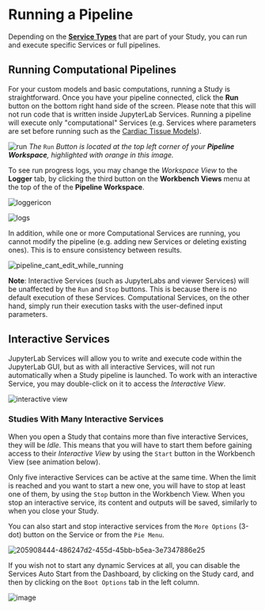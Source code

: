 # Running a Pipeline
Depending on the [**Service Types**](docs/platform_introduction/services?id=service-types) that are part of your Study, you can run and execute specific Services or full pipelines.

## Running Computational Pipelines
For your custom models and basic computations, running a Study is straightforward. Once you have your pipeline connected, click the __Run__ button on the bottom right hand side of the screen. Please note that this will not run code that is written inside JupyterLab Services. Running a pipeline will execute only "computational" Services (e.g. Services where parameters are set before running such as the [Cardiac Tissue Models](docs/tutorials/uc_davis.md)). 

![run](https://user-images.githubusercontent.com/28002886/153728517-32afc5d1-69d1-40bb-9ea1-2c88b20a3fc4.png)
*The* ```Run``` *Button is located at the top left corner of your **Pipeline Workspace**, highlighted with orange in this image.*

To see run progress logs, you may change the *Workspace View* to the **Logger** tab, by clicking the third button on the **Workbench Views** menu at the top of the of the **Pipeline Workspace**. 

![loggericon](https://user-images.githubusercontent.com/28002886/153728738-af33ed96-c89d-4d3e-b409-fdcbd0097ec1.png)

![logs](https://user-images.githubusercontent.com/28002886/153728854-c28e7d75-6612-4c58-a410-d8d2b5a066bc.png)


In addition, while one or more Computational Services are running, you cannot modify the pipeline (e.g. adding new Services or deleting existing ones). This is to ensure consistency between results.

![pipeline_cant_edit_while_running](https://github.com/ITISFoundation/osparc-manual/assets/18575092/b9adcaca-ba50-4a0e-b5ee-c6313dd59406)

**Note**: Interactive Services (such as JupyterLabs and viewer Services) will be unaffected by the ```Run``` and ```Stop``` buttons. This is because there is no default execution of these Services. Computational Services, on the other hand, simply run their execution tasks with the user-defined input parameters. 

## Interactive Services
JupyterLab Services will allow you to write and execute code within the JupyterLab GUI, but as with all interactive Services, will not run automatically when a Study pipeline is launched. To work with an interactive Service, you may double-click on it to access the *Interactive View*. 

![interactive view](https://user-images.githubusercontent.com/18575092/207278541-9d9daa45-65c4-4ef0-8494-642b071e86fd.png)

### Studies With Many Interactive Services
When you open a Study that contains more than five interactive Services, they will be *Idle*. This means that you will have to start them before gaining access to their *Interactive View* by using the ```Start``` button in the Workbench View (see animation below).

Only five interactive Services can be active at the same time. When the limit is reached and you want to start a new one, you will have to stop at least one of them, by using the ```Stop``` button in the Workbench View. When you stop an interactive service, its content and outputs will be saved, similarly to when you close your Study. 

You can also start and stop interactive services from the ```More Options``` (3-dot) button on the Service or from the ```Pie Menu```.

![205908444-486247d2-455d-45bb-b5ea-3e7347886e25](https://user-images.githubusercontent.com/18575092/207284978-fc9f88d0-551f-470b-a138-56e05ed16f68.gif)

If you wish not to start any dynamic Services at all, you can disable the Services Auto Start from the Dashboard, by clicking on the Study card, and then by clicking on the `Boot Options` tab in the left column.

![image](https://github.com/ITISFoundation/osparc-manual/assets/18575092/e93ec6e0-b896-4fdb-bf30-31ed70903462)
